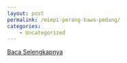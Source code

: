 ```yaml
---
layout: post
permalink: /mimpi-perang-bawa-pedang/
categories:
    - Uncategorized
---
```


[Baca Selengkapnya](/01)